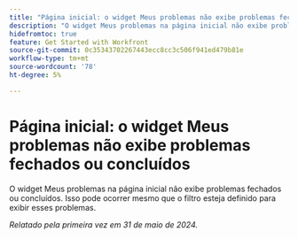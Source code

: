 ```yaml
---
title: "Página inicial: o widget Meus problemas não exibe problemas fechados ou concluídos"
description: "O widget Meus problemas na página inicial não exibe problemas fechados ou concluídos. Isso pode ocorrer mesmo que o filtro esteja definido para exibir esses problemas."
hidefromtoc: true
feature: Get Started with Workfront
source-git-commit: 0c35343702267443ecc8cc3c506f941ed479b81e
workflow-type: tm+mt
source-wordcount: '78'
ht-degree: 5%

---
```



# Página inicial: o widget Meus problemas não exibe problemas fechados ou concluídos

O widget Meus problemas na página inicial não exibe problemas fechados ou concluídos. Isso pode ocorrer mesmo que o filtro esteja definido para exibir esses problemas.

_Relatado pela primeira vez em 31 de maio de 2024._

